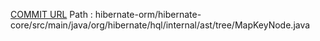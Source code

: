 [COMMIT URL](https://github.com/hibernate/hibernate-orm/commit/44fcd0a156c61710f4f2494e996ea5ed230e9da8)
Path : hibernate-orm/hibernate-core/src/main/java/org/hibernate/hql/internal/ast/tree/MapKeyNode.java
